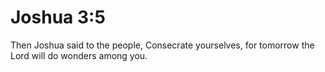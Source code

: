 # Joshua 3:5

Then Joshua said to the people, Consecrate yourselves, for tomorrow the Lord will do wonders among you.
